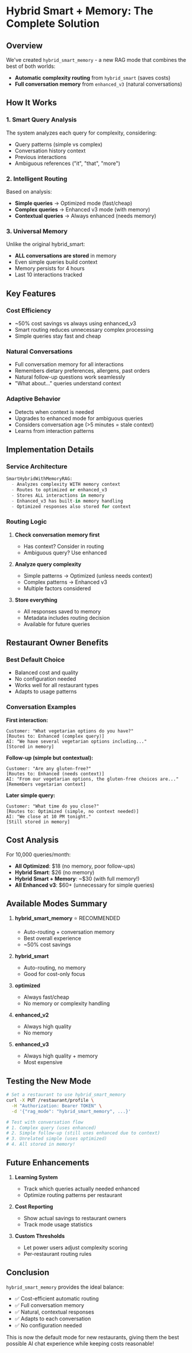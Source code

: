 # Hybrid Smart + Memory: The Complete Solution

## Overview

We've created `hybrid_smart_memory` - a new RAG mode that combines the best of both worlds:
- **Automatic complexity routing** from `hybrid_smart` (saves costs)
- **Full conversation memory** from `enhanced_v3` (natural conversations)

## How It Works

### 1. **Smart Query Analysis**
The system analyzes each query for complexity, considering:
- Query patterns (simple vs complex)
- Conversation history context
- Previous interactions
- Ambiguous references ("it", "that", "more")

### 2. **Intelligent Routing**
Based on analysis:
- **Simple queries** → Optimized mode (fast/cheap)
- **Complex queries** → Enhanced v3 mode (with memory)
- **Contextual queries** → Always enhanced (needs memory)

### 3. **Universal Memory**
Unlike the original hybrid_smart:
- **ALL conversations are stored** in memory
- Even simple queries build context
- Memory persists for 4 hours
- Last 10 interactions tracked

## Key Features

### Cost Efficiency
- ~50% cost savings vs always using enhanced_v3
- Smart routing reduces unnecessary complex processing
- Simple queries stay fast and cheap

### Natural Conversations
- Full conversation memory for all interactions
- Remembers dietary preferences, allergens, past orders
- Natural follow-up questions work seamlessly
- "What about..." queries understand context

### Adaptive Behavior
- Detects when context is needed
- Upgrades to enhanced mode for ambiguous queries
- Considers conversation age (>5 minutes = stale context)
- Learns from interaction patterns

## Implementation Details

### Service Architecture
```python
SmartHybridWithMemoryRAG:
  - Analyzes complexity WITH memory context
  - Routes to optimized or enhanced_v3
  - Stores ALL interactions in memory
  - Enhanced_v3 has built-in memory handling
  - Optimized responses also stored for context
```

### Routing Logic
1. **Check conversation memory first**
   - Has context? Consider in routing
   - Ambiguous query? Use enhanced

2. **Analyze query complexity**
   - Simple patterns → Optimized (unless needs context)
   - Complex patterns → Enhanced v3
   - Multiple factors considered

3. **Store everything**
   - All responses saved to memory
   - Metadata includes routing decision
   - Available for future queries

## Restaurant Owner Benefits

### Best Default Choice
- Balanced cost and quality
- No configuration needed
- Works well for all restaurant types
- Adapts to usage patterns

### Conversation Examples

**First interaction:**
```
Customer: "What vegetarian options do you have?"
[Routes to: Enhanced (complex query)]
AI: "We have several vegetarian options including..."
[Stored in memory]
```

**Follow-up (simple but contextual):**
```
Customer: "Are any gluten-free?"
[Routes to: Enhanced (needs context)]
AI: "From our vegetarian options, the gluten-free choices are..."
[Remembers vegetarian context]
```

**Later simple query:**
```
Customer: "What time do you close?"
[Routes to: Optimized (simple, no context needed)]
AI: "We close at 10 PM tonight."
[Still stored in memory]
```

## Cost Analysis

For 10,000 queries/month:
- **All Optimized**: $18 (no memory, poor follow-ups)
- **Hybrid Smart**: $26 (no memory)
- **Hybrid Smart + Memory**: ~$30 (with full memory!)
- **All Enhanced v3**: $60+ (unnecessary for simple queries)

## Available Modes Summary

1. **hybrid_smart_memory** ⭐ RECOMMENDED
   - Auto-routing + conversation memory
   - Best overall experience
   - ~50% cost savings

2. **hybrid_smart**
   - Auto-routing, no memory
   - Good for cost-only focus

3. **optimized**
   - Always fast/cheap
   - No memory or complexity handling

4. **enhanced_v2**
   - Always high quality
   - No memory

5. **enhanced_v3**
   - Always high quality + memory
   - Most expensive

## Testing the New Mode

```bash
# Set a restaurant to use hybrid_smart_memory
curl -X PUT /restaurant/profile \
  -H "Authorization: Bearer TOKEN" \
  -d '{"rag_mode": "hybrid_smart_memory", ...}'

# Test with conversation flow
# 1. Complex query (uses enhanced)
# 2. Simple follow-up (still uses enhanced due to context)
# 3. Unrelated simple (uses optimized)
# 4. All stored in memory!
```

## Future Enhancements

1. **Learning System**
   - Track which queries actually needed enhanced
   - Optimize routing patterns per restaurant

2. **Cost Reporting**
   - Show actual savings to restaurant owners
   - Track mode usage statistics

3. **Custom Thresholds**
   - Let power users adjust complexity scoring
   - Per-restaurant routing rules

## Conclusion

`hybrid_smart_memory` provides the ideal balance:
- ✅ Cost-efficient automatic routing
- ✅ Full conversation memory
- ✅ Natural, contextual responses
- ✅ Adapts to each conversation
- ✅ No configuration needed

This is now the default mode for new restaurants, giving them the best possible AI chat experience while keeping costs reasonable!